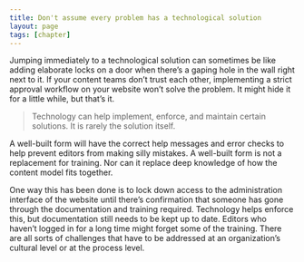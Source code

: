```yaml
---
title: Don't assume every problem has a technological solution
layout: page
tags: [chapter]
---
```

Jumping immediately to a technological solution can sometimes be like
adding elaborate locks on a door when there’s a gaping hole in the wall right
next to it. If your content teams don’t trust each other, implementing a strict
approval workflow on your website won’t solve the problem. It might hide it
for a little while, but that’s it.

> Technology can help implement, enforce, and maintain
> certain solutions. It is rarely the solution itself.

A well-built form will have the correct help messages and error checks to
help prevent editors from making silly mistakes. A well-built form is not
a replacement for training. Nor can it replace deep knowledge of how the
content model fits together.

One way this has been done is to lock down access to the administration
interface of the website until there’s confirmation that someone has
gone through the documentation and training required. Technology
helps enforce this, but documentation still needs to be kept up to date.
Editors who haven’t logged in for a long time might forget some of the
training. There are all sorts of challenges that have to be addressed at an
organization’s cultural level or at the process level.
